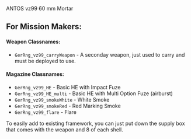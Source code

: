 ANTOS vz99 60 mm Mortar 

## For Mission Makers:

#### Weapon Classnames:
* `GerRng_vz99_carryWeapon` - A seconday weapon, just used to carry and must be deployed to use.

#### Magazine Classnames:
* `GerRng_vz99_HE` - Basic HE with Impact Fuze
* `GerRng_vz99_HE_multi` - Basic HE with Multi Option Fuze (airburst)
* `GerRng_vz99_smokeWhite` - White Smoke
* `GerRng_vz99_smokeRed` - Red Marking Smoke
* `GerRng_vz99_flare` - Flare

To easily add to existing framework, you can just put down the supply box that comes with the weapon and 8 of each shell.
